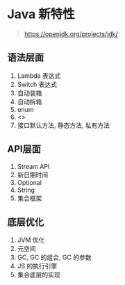 # Java 新特性

> https://openjdk.org/projects/jdk/

## 语法层面

1. Lambda 表达式
2. Switch 表达式
3. 自动装箱
4. 自动拆箱
5. enum
6. <>
7. 接口默认方法, 静态方法, 私有方法

## API层面

1. Stream API
2. 新日期时间
3. Optional
4. String
5. 集合框架

## 底层优化

1. JVM 优化
2. 元空间
3. GC, GC 的组合, GC 的参数
4. JS 的执行引擎
5. 集合底层的实现

